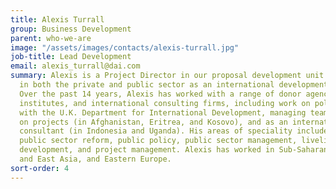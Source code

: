 ```yaml
---
title: Alexis Turrall
group: Business Development
parent: who-we-are
image: "/assets/images/contacts/alexis-turrall.jpg"
job-title: Lead Development
email: alexis_turrall@dai.com
summary: Alexis is a Project Director in our proposal development unit. He has worked
  in both the private and public sector as an international development specialist.
  Over the past 14 years, Alexis has worked with a range of donor agencies, development
  institutes, and international consulting firms, including work on policy issues
  with the U.K. Department for International Development, managing teams of consultants
  on projects (in Afghanistan, Eritrea, and Kosovo), and as an international development
  consultant (in Indonesia and Uganda). His areas of speciality include good governance,
  public sector reform, public policy, public sector management, livelihoods, rural
  development, and project management. Alexis has worked in Sub-Saharan Africa, Southeast
  and East Asia, and Eastern Europe.
sort-order: 4
---
```


